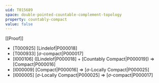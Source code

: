 ```yaml
---
uid: T015689
space: double-pointed-countable-complement-topology
property: countably-compact
value: false
---
```

[[Proof]]

* [T000925] [Lindelof|P000018]
* [T000933] [$\sigma$-compact|P000017]
* [I000106] ([Lindelof|P000018] + [Countably Compact|P000019]) => [Compact|P000016]
* [I000009] [Compact|P000016] => [$\sigma$-Locally Compact|P000025]
* [I000005] [$\sigma$-Locally Compact|P000025] => [$\sigma$-compact|P000017]

